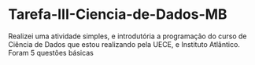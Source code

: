 # Tarefa-III-Ciencia-de-Dados-MB
Realizei uma atividade simples, e introdutória a programação do curso de Ciência de Dados que estou realizando pela UECE, e Instituto Atlântico. Foram 5 questões básicas 
